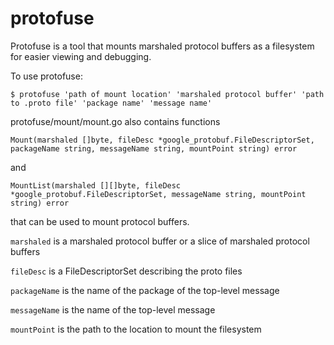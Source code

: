 # protofuse

Protofuse is a tool that mounts marshaled protocol buffers as a filesystem for easier viewing and debugging.

To use protofuse:

`$ protofuse 'path of mount location' 'marshaled protocol buffer' 'path to .proto file' 'package name' 'message name'`

protofuse/mount/mount.go also contains functions

`Mount(marshaled []byte, fileDesc *google_protobuf.FileDescriptorSet, packageName string, messageName string, mountPoint string) error`

and

`MountList(marshaled [][]byte, fileDesc *google_protobuf.FileDescriptorSet, messageName string, mountPoint string) error`

that can be used to mount protocol buffers.

`marshaled` is a marshaled protocol buffer or a slice of marshaled protocol buffers

`fileDesc` is a FileDescriptorSet describing the proto files

`packageName` is the name of the package of the top-level message

`messageName` is the name of the top-level message

`mountPoint` is the path to the location to mount the filesystem


